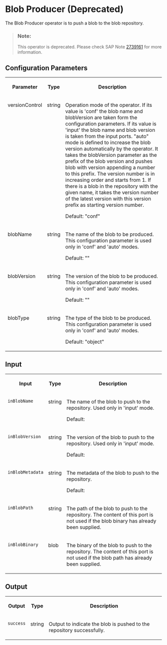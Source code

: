 <!-- loio12e7580aa8c84fc981e8beea31d395b8 -->

# Blob Producer \(Deprecated\)

The Blob Producer operator is to push a blob to the blob repository.



> ### Note:  
> This operator is deprecated. Please check SAP Note [2739161](https://me.sap.com/notes/2739161) for more information.



<a name="loio12e7580aa8c84fc981e8beea31d395b8__section_sq1_nf3_vdb"/>

## Configuration Parameters


<table>
<tr>
<th valign="top">

Parameter

</th>
<th valign="top">

Type

</th>
<th valign="top">

Description

</th>
</tr>
<tr>
<td valign="top">

versionControl

</td>
<td valign="top">

string

</td>
<td valign="top">

Operation mode of the operator. If its value is 'conf' the blob name and blobVersion are taken form the configuration parameters. If its value is 'input' the blob name and blob version is taken from the input ports. "auto" mode is defined to increase the blob version automatically by the operator. It takes the blobVersion parameter as the prefix of the blob version and pushes blob with version appending a number to this prefix. The version number is in increasing order and starts from 1. If there is a blob in the repository with the given name, it takes the version number of the latest version with this version prefix as starting version number.

Default: "conf"

</td>
</tr>
<tr>
<td valign="top">

blobName

</td>
<td valign="top">

string

</td>
<td valign="top">

The name of the blob to be produced. This configuration parameter is used only in 'conf' and 'auto' modes.

Default: ""

</td>
</tr>
<tr>
<td valign="top">

blobVersion

</td>
<td valign="top">

string

</td>
<td valign="top">

The version of the blob to be produced. This configuration parameter is used only in 'conf' and 'auto' modes.

Default: ""

</td>
</tr>
<tr>
<td valign="top">

blobType

</td>
<td valign="top">

string

</td>
<td valign="top">

The type of the blob to be produced. This configuration parameter is used only in 'conf' and 'auto' modes.

Default: "object"

</td>
</tr>
</table>



<a name="loio12e7580aa8c84fc981e8beea31d395b8__section_knq_5f3_vdb"/>

## Input


<table>
<tr>
<th valign="top">

Input

</th>
<th valign="top">

Type

</th>
<th valign="top">

Description

</th>
</tr>
<tr>
<td valign="top">

`inBlobName` 

</td>
<td valign="top">

string

</td>
<td valign="top">

The name of the blob to push to the repository. Used only in 'input' mode.

Default:

</td>
</tr>
<tr>
<td valign="top">

`inBlobVersion` 

</td>
<td valign="top">

string

</td>
<td valign="top">

The version of the blob to push to the repository. Used only in 'input' mode.

Default:

</td>
</tr>
<tr>
<td valign="top">

`inBlobMetadata` 

</td>
<td valign="top">

string

</td>
<td valign="top">

The metadata of the blob to push to the repository.

Default:

</td>
</tr>
<tr>
<td valign="top">

`inBlobPath` 

</td>
<td valign="top">

string

</td>
<td valign="top">

The path of the blob to push to the repository. The content of this port is not used if the blob binary has already been supplied.

</td>
</tr>
<tr>
<td valign="top">

`inBlobBinary` 

</td>
<td valign="top">

blob

</td>
<td valign="top">

The binary of the blob to push to the repository. The content of this port is not used if the blob path has already been supplied.

</td>
</tr>
</table>



<a name="loio12e7580aa8c84fc981e8beea31d395b8__section_swc_cg3_vdb"/>

## Output


<table>
<tr>
<th valign="top">

Output

</th>
<th valign="top">

Type

</th>
<th valign="top">

Description

</th>
</tr>
<tr>
<td valign="top">

`success` 

</td>
<td valign="top">

string

</td>
<td valign="top">

Output to indicate the blob is pushed to the repository successfully.

</td>
</tr>
</table>

